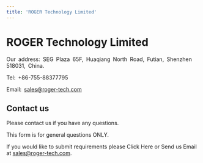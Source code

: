 ```yaml
---
title: 'ROGER Technology Limited'
---
```


ROGER Technology Limited
========

Our address: SEG Plaza 65F, Huaqiang North Road, Futian, Shenzhen 518031, China.

Tel: +86-755-88377795

Email: sales@roger-tech.com

Contact us
--------

Please contact us if you have any questions.

This form is for general questions ONLY.

If you would like to submit requirements please Click Here or Send us Email at sales@roger-tech.com.
